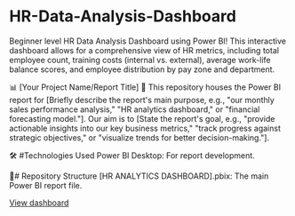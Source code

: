 # HR-Data-Analysis-Dashboard
Beginner level HR Data Analysis Dashboard using Power BI! This interactive dashboard allows for a comprehensive view of HR metrics, including total employee count, training costs (internal vs. external), average work-life balance scores, and employee distribution by pay zone and department.

📊 [Your Project Name/Report Title]
🚀 This repository houses the Power BI report for [Briefly describe the report's main purpose, e.g., "our monthly sales performance analysis," "HR analytics dashboard," or "financial forecasting model."]. Our aim is to [State the report's goal, e.g., "provide actionable insights into our key business metrics," "track progress against strategic objectives," or "visualize trends for better decision-making."].








🛠️ #Technologies Used
Power BI Desktop: For report development.


📂# Repository Structure
[HR ANALYTICS DASHBOARD].pbix: The main Power BI report file.

[View dashboard](https://github.com/Stanlousnhau/HR-Data-Analysis-Dashboard/blob/main/HR%20Ana.png)
